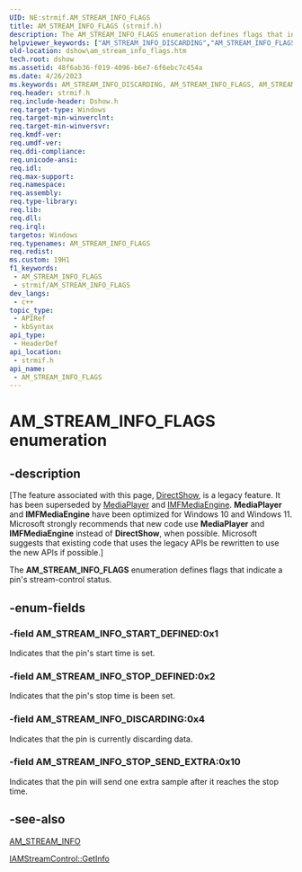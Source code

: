 ```yaml
---
UID: NE:strmif.AM_STREAM_INFO_FLAGS
title: AM_STREAM_INFO_FLAGS (strmif.h)
description: The AM_STREAM_INFO_FLAGS enumeration defines flags that indicate a pin's stream-control status.
helpviewer_keywords: ["AM_STREAM_INFO_DISCARDING","AM_STREAM_INFO_FLAGS","AM_STREAM_INFO_FLAGS","AM_STREAM_INFO_FLAGS enumeration [DirectShow]","AM_STREAM_INFO_FLAGSEnumeration","AM_STREAM_INFO_START_DEFINED","AM_STREAM_INFO_STOP_DEFINED","AM_STREAM_INFO_STOP_SEND_EXTRA","dshow.am_stream_info_flags","strmif/AM_STREAM_INFO_DISCARDING","strmif/AM_STREAM_INFO_FLAGS","strmif/AM_STREAM_INFO_START_DEFINED","strmif/AM_STREAM_INFO_STOP_DEFINED","strmif/AM_STREAM_INFO_STOP_SEND_EXTRA"]
old-location: dshow\am_stream_info_flags.htm
tech.root: dshow
ms.assetid: 48f6ab36-f019-4096-b6e7-6f6ebc7c454a
ms.date: 4/26/2023
ms.keywords: AM_STREAM_INFO_DISCARDING, AM_STREAM_INFO_FLAGS, AM_STREAM_INFO_FLAGS , AM_STREAM_INFO_FLAGS enumeration [DirectShow], AM_STREAM_INFO_FLAGSEnumeration, AM_STREAM_INFO_START_DEFINED, AM_STREAM_INFO_STOP_DEFINED, AM_STREAM_INFO_STOP_SEND_EXTRA, dshow.am_stream_info_flags, strmif/AM_STREAM_INFO_DISCARDING, strmif/AM_STREAM_INFO_FLAGS, strmif/AM_STREAM_INFO_START_DEFINED, strmif/AM_STREAM_INFO_STOP_DEFINED, strmif/AM_STREAM_INFO_STOP_SEND_EXTRA
req.header: strmif.h
req.include-header: Dshow.h
req.target-type: Windows
req.target-min-winverclnt: 
req.target-min-winversvr: 
req.kmdf-ver: 
req.umdf-ver: 
req.ddi-compliance: 
req.unicode-ansi: 
req.idl: 
req.max-support: 
req.namespace: 
req.assembly: 
req.type-library: 
req.lib: 
req.dll: 
req.irql: 
targetos: Windows
req.typenames: AM_STREAM_INFO_FLAGS
req.redist: 
ms.custom: 19H1
f1_keywords:
 - AM_STREAM_INFO_FLAGS
 - strmif/AM_STREAM_INFO_FLAGS
dev_langs:
 - c++
topic_type:
 - APIRef
 - kbSyntax
api_type:
 - HeaderDef
api_location:
 - strmif.h
api_name:
 - AM_STREAM_INFO_FLAGS
---
```


# AM_STREAM_INFO_FLAGS enumeration


## -description

\[The feature associated with this page, [DirectShow](/windows/win32/directshow/directshow), is a legacy feature. It has been superseded by [MediaPlayer](/uwp/api/Windows.Media.Playback.MediaPlayer) and [IMFMediaEngine](/windows/win32/api/mfmediaengine/nn-mfmediaengine-imfmediaengine). **MediaPlayer** and **IMFMediaEngine** have been optimized for Windows 10 and Windows 11. Microsoft strongly recommends that new code use **MediaPlayer** and **IMFMediaEngine** instead of **DirectShow**, when possible. Microsoft suggests that existing code that uses the legacy APIs be rewritten to use the new APIs if possible.\]

The <b>AM_STREAM_INFO_FLAGS</b> enumeration defines flags that indicate a pin's stream-control status.

## -enum-fields

### -field AM_STREAM_INFO_START_DEFINED:0x1

Indicates that the pin's start time is set.

### -field AM_STREAM_INFO_STOP_DEFINED:0x2

Indicates that the pin's stop time is been set.

### -field AM_STREAM_INFO_DISCARDING:0x4

Indicates that the pin is currently discarding data.

### -field AM_STREAM_INFO_STOP_SEND_EXTRA:0x10

Indicates that the pin will send one extra sample after it reaches the stop time.

## -see-also

<a href="/windows/desktop/api/strmif/ns-strmif-am_stream_info">AM_STREAM_INFO</a>



<a href="/windows/desktop/api/strmif/nf-strmif-iamstreamcontrol-getinfo">IAMStreamControl::GetInfo</a>
